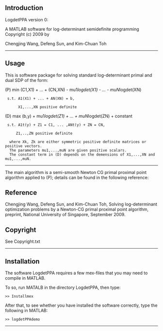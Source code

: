 ## Introduction

LogdetPPA version 0: 

A MATLAB software for log-determinant semidefinite programming
Copyright (c) 2009 by

Chengjing Wang, Defeng Sun, and Kim-Chuan Toh

----------------------------------------------------------------------------

## Usage
This is software package for solving standard log-determinant
primal and dual SDP of the form: 


 (P)  min  (C1,X1) + ... + (CN,XN) - mu1*logdet(X1) - ... - muN*logdet(XN)

     s.t. A1(X1) + ... + AN(XN) = b,

          X1,...,XN positive definite

 (D)  max  (b,y) + mu1*logdet(Z1) + ... + muN*logdet(ZN) + constant

     s.t. A1t(y) + Z1 = C1, ... ,ANt(y) + ZN = CN,

         Z1,..,ZN positive definite

      where Xk, Zk are either symmetric positive definite matrices or positive vectors.      
      The parameters mu1,...,muN are given positive scalars.
      The constant term in (D) depends on the demensions of X1,...,XN and mu1,...,muN.

----------------------------------------------------------------------------
The main algorithm is a semi-smooth Newton CG primal proximal 
point algorithm applied to (P); details can be found in the following reference: 

## Reference

Chengjing Wang, Defeng Sun, and Kim-Chuan Toh, 
Solving log-determinant optimization problems by a Newton-CG primal 
proximal point algorithm,  preprint, National University of Singapore, 
September 2009.

## Copyright

See Copyright.txt

----------------------------------------------------------------------------

## Installation 

The software LogdetPPA requires a few mex-files that you may need
to compile in MATLAB. 

To so, run MATALB in the directory LogdetPPA, then type: 

``>> Installmex ``

After that, to see whether you have installed the software
correctly, type the following in MATLAB: 

``>> logdetPPAdemo``

----------------------------------------------------------------------------